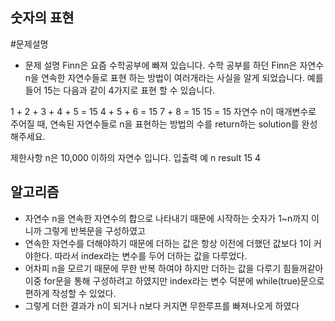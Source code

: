 ## 숫자의 표현
#문제설명
   - 문제 설명
Finn은 요즘 수학공부에 빠져 있습니다. 수학 공부를 하던 Finn은 자연수 n을 연속한 자연수들로 표현 하는 방법이 여러개라는 사실을 알게 되었습니다. 예를들어 15는 다음과 같이 4가지로 표현 할 수 있습니다.

1 + 2 + 3 + 4 + 5 = 15
4 + 5 + 6 = 15
7 + 8 = 15
15 = 15
자연수 n이 매개변수로 주어질 때, 연속된 자연수들로 n을 표현하는 방법의 수를 return하는 solution를 완성해주세요.

제한사항
n은 10,000 이하의 자연수 입니다.
입출력 예
n	result
15	4

## 알고리즘

   - 자연수 n을 연속한 자연수의 합으로 나타내기 때문에 시작하는 숫자가 1~n까지 이니까 그렇게 반복문을 구성하였고
   - 연속한 자연수를 더해야하기 때문에 더하는 값은 항상 이전에 더했던 값보다 1이 커야한다. 따라서 index라는 변수를 두어 더하는 값을 다루었다.
   - 어차피 n을 모르기 때문에 무한 반복 하여야 하지만 더하는 값을 다루기 힘들꺼같아 이중 for문을 통해 구성하려고 하였지만 index라는 변수 덕분에 while(true)문으로 편하게 작성할 수 있었다.
   - 그렇게 더한 결과가 n이 되거나 n보다 커지면 무한루프를 빠져나오게 하였다